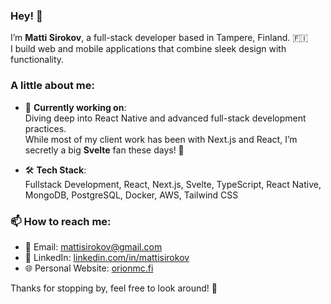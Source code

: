 ### Hey! 👋

I’m **Matti Sirokov**, a full-stack developer based in Tampere, Finland. 🇫🇮  
I build web and mobile applications that combine sleek design with functionality.  

### A little about me:  
- 🌱 **Currently working on**:  
   Diving deep into React Native and advanced full-stack development practices.  
   While most of my client work has been with Next.js and React, I’m secretly a big **Svelte** fan these days! 🤫  
   
- 🛠️ **Tech Stack**:  
   Fullstack Development, React, Next.js, Svelte, TypeScript, React Native, MongoDB, PostgreSQL, Docker, AWS, Tailwind CSS  

### 📫 How to reach me:  
- 💌 Email: [mattisirokov@gmail.com](mailto:mattisirokov@gmail.com)  
- 🔗 LinkedIn: [linkedin.com/in/mattisirokov](https://www.linkedin.com/in/mattisirokov/)  
- 🌐 Personal Website: [orionmc.fi](https://www.orionmc.fi)  

Thanks for stopping by, feel free to look around! 🚀  
